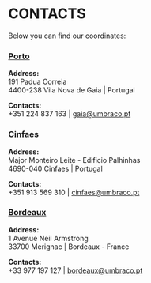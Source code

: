 # CONTACTS
Below you can find our coordinates:

### [Porto](https://www.google.com/maps/place/R.+P%C3%A1dua+Correia+191,+4430-999+Vila+Nova+de+Gaia/)
**Address:** <br/>
191 Padua Correia<br/>
4400-238 Vila Nova de Gaia | Portugal <br/>

**Contacts:** <br/>
+351 224 837 163 | gaia@umbraco.pt


### [Cinfaes](https://www.google.com/maps/dir/41.0770593,-8.0972777/@41.0770817,-8.0972235,133m/data=!3m1!1e3!4m2!4m1!3e0)
**Address:** <br/>
Major Monteiro Leite - Edificio Palhinhas<br/>
4690-040 Cinfaes | Portugal <br/>

**Contacts:** <br/>
+351 913 569 310 | cinfaes@umbraco.pt


### [Bordeaux](https://www.google.com/maps/dir/Avenue+Neil+Armstrong,+33700+M%C3%A9rignac,+France)
**Address:** <br/>
1 Avenue Neil Armstrong <br/>
33700 Merignac | Bordeaux - France <br/>

**Contacts:** <br/>
+33 977 197 127 | bordeaux@umbraco.pt